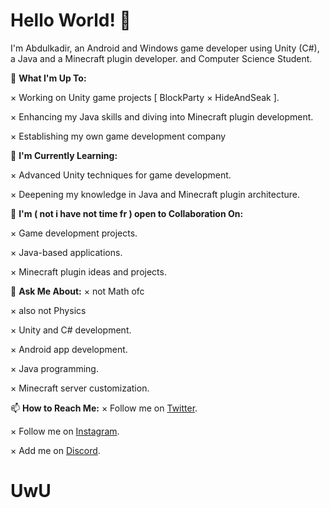 # Hello World! 👋

I'm Abdulkadir, an Android and Windows game developer using Unity (C#), a Java and a Minecraft plugin developer. and Computer Science Student.

🚀 **What I'm Up To:**


× Working on Unity game projects [ BlockParty × HideAndSeak ].

× Enhancing my Java skills and diving into Minecraft plugin development.

× Establishing my own game development company


📖 **I'm Currently Learning:**

× Advanced Unity techniques for game development.

× Deepening my knowledge in Java and Minecraft plugin architecture.


👯 **I'm ( not i have not time fr ) open to Collaboration On:**

× Game development projects.

× Java-based applications.

× Minecraft plugin ideas and projects.


💬 **Ask Me About:**
× not Math ofc

× also not Physics

× Unity and C# development.

× Android app development.

× Java programming.

× Minecraft server customization.


📫 **How to Reach Me:**
× Follow me on [Twitter](https://twitter.com/AboudEy96).

× Follow me on [Instagram](https://www.instagram.com/_ak.25/).

× Add me on [Discord](https://discordapp.com/users/741179550506942526).
  

# UwU 

